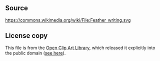 Source
------

https://commons.wikimedia.org/wiki/File:Feather_writing.svg


License copy
------------

This file is from the [Open Clip Art Library](https://openclipart.org/), which released it explicitly into the public domain ([see here](https://openclipart.org/share)). 